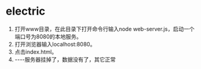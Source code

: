 # electric
1. 打开www目录，在此目录下打开命令行输入node web-server.js，启动一个端口号为8080的本地服务。
2. 打开浏览器输入localhost:8080。
3. 点击index.html。
4. ----服务器挂掉了，数据没有了，其它正常

